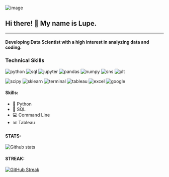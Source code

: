 ![image](https://github.com/lupeluna/README_FILES/blob/main/Images2.gif)


## Hi there!  👋    My name is Lupe. 
***
#### Developing Data Scientist with a high interest in analyzing data and coding.

### Technical Skills

![python](https://img.shields.io/badge/-Python-1c2120?style=plastic&logo=python&logoColor=94d8a8) ![sql](https://img.shields.io/badge/-SQL-1c2120?style=plastic&logo=mysql&logoColor=94d8a8) ![jupyter](https://img.shields.io/badge/-Jupyter_Lab-1c2120?style=plastic&logo=jupyter&logoColor=94d8a8) ![pandas](https://img.shields.io/badge/-Pandas-1c2120?style=plastic&logo=pandas&logoColor=94d8a8) ![numpy](https://img.shields.io/badge/-NumPy-1c2120?style=plastic&logo=numpy&logoColor=94d8a8) ![sns](https://img.shields.io/badge/-Seaborn-1c2120?style=plastic&logo=github&logoColor=94d8a8) ![plt](https://img.shields.io/badge/-Matplotlib-1c2120?style=plastic&logo=github&logoColor=94d8a8)

![scipy](https://img.shields.io/badge/-SciPy-1c2120?style=plastic&logo=scipy&logoColor=94d8a8) ![sklearn](https://img.shields.io/badge/-SciKit--Learn-1c2120?style=plastic&logo=scikit-learn&logoColor=94d8a8) ![terminal](https://img.shields.io/badge/-Terminal-1c2120?style=plastic&logo=apple&logoColor=94d8a8)  ![tableau](https://img.shields.io/badge/-Tableau-1c2120?style=plastic&logo=tableau&logoColor=94d8a8)  ![excel](https://img.shields.io/badge/-Excel-1c2120?style=plastic&logo=microsoft-excel&logoColor=94d8a8) ![google](https://img.shields.io/badge/-Google_Suite-1c2120?style=plastic&logo=google&logoColor=94d8a8)  

<!--
**lupeluna/lupeluna** is a ✨ _special_ ✨ repository because its `README.md` (this file) appears on your GitHub profile.

Here are some ideas to get you started:

- 🔭 I’m currently working on ...
- 🌱 I’m currently learning ...
- 👯 I’m looking to collaborate on ...
- 🤔 I’m looking for help with ...
- 💬 Ask me about ...
- 📫 How to reach me: ...
- 😄 Pronouns: ...
- ⚡ Fun fact: ...
-->

#### Skills:
 * 🐍 Python
 * 🥞 SQL
 * 💻 Command Line
 * 📊 Tableau





#### STATS:

![Github stats](https://github-readme-stats.vercel.app/api?username=lupeluna&theme=gotham)

#### STREAK:

[![GitHub Streak](http://github-readme-streak-stats.herokuapp.com?user=lupeluna&theme=green_nur&hide_border=true)](https://git.io/streak-stats)
